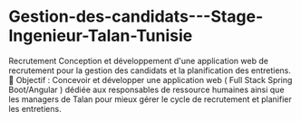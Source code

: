 # Gestion-des-candidats---Stage-Ingenieur-Talan-Tunisie
Recrutement
Conception et développement d'une application web de recrutement pour la gestion des candidats et la planification des entretiens.
🔹 Objectif : Concevoir et développer une application web ( Full Stack Spring Boot/Angular ) dédiée aux responsables de ressource humaines ainsi que les managers de Talan pour mieux gérer le cycle de recrutement et planifier les entretiens.
